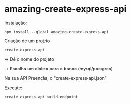 # amazing-create-express-api

Instalação:

```
npm install --global amazing-create-express-api
```

Criação de um projeto

```
create-express-api
```
-> Dê o nome do projeto

-> Escolha um dialeto para o banco (mysql/postgres)

Na sua API
Preencha, o "create-express-api.json"

Execute: 

```
create-express-api build-endpoint
```

